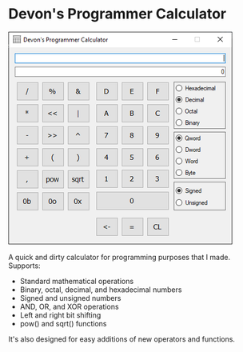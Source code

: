 # Devon's Programmer Calculator
![Calculator](Calculator.png)

A quick and dirty calculator for programming purposes that I made. Supports:
* Standard mathematical operations
* Binary, octal, decimal, and hexadecimal numbers
* Signed and unsigned numbers
* AND, OR, and XOR operations
* Left and right bit shifting
* pow() and sqrt() functions

It's also designed for easy additions of new operators and functions.